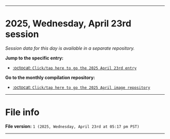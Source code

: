 
***

# 2025, Wednesday, April 23rd session

_Session data for this day is available in a separate repository._

**Jump to the specific entry:**

- [:octocat: `Click/tap here to go the 2025 April 23rd entry`](https://github.com/seanpm2001/SeansLifeArchive_Images_MotorWorld_CarFactory_Y2025_V4/tree/SeansLifeArchive_Images_MotorWorld_CarFactory_Y2025_V4_Main-dev/2025/04_April/23/)

**Go to the monthly compilation repository:**

- [:octocat: `Click/tap here to go the 2025 April image repository`](https://github.com/seanpm2001/SeansLifeArchive_Images_MotorWorld_CarFactory_Y2025_V4/)

***

# File info

**File version:** `1 (2025, Wednesday, April 23rd at 05:17 pm PST)`

***
